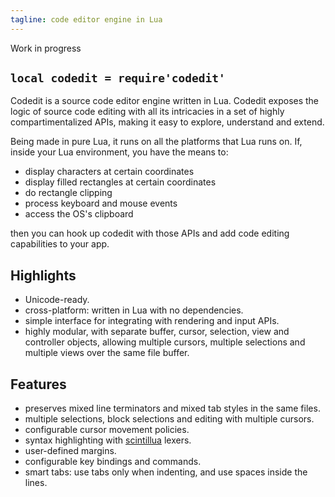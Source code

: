 ```yaml
---
tagline: code editor engine in Lua
---
```


<warn>Work in progress</warn>

## `local codedit = require'codedit'`

Codedit is a source code editor engine written in Lua.
Codedit exposes the logic of source code editing with all its intricacies
in a set of highly compartimentalized APIs, making it easy to explore,
understand and extend.

Being made in pure Lua, it runs on all the platforms that Lua runs on.
If, inside your Lua environment, you have the means to:

  * display characters at certain coordinates
  * display filled rectangles at certain coordinates
  * do rectangle clipping
  * process keyboard and mouse events
  * access the OS's clipboard

then you can hook up codedit with those APIs and add code editing
capabilities to your app.

## Highlights

  * Unicode-ready.
  * cross-platform: written in Lua with no dependencies.
  * simple interface for integrating with rendering and input APIs.
  * highly modular, with separate buffer, cursor, selection, view and
  controller objects, allowing multiple cursors, multiple selections
  and multiple views over the same file buffer.

## Features

  * preserves mixed line terminators and mixed tab styles in the same files.
  * multiple selections, block selections and editing with multiple cursors.
  * configurable cursor movement policies.
  * syntax highlighting with [scintillua](http://foicica.com/scintillua/) lexers.
  * user-defined margins.
  * configurable key bindings and commands.
  * smart tabs: use tabs only when indenting, and use spaces inside the lines.
